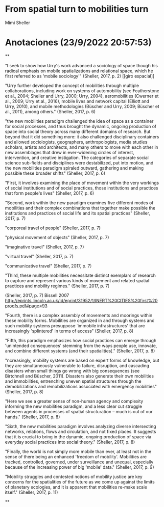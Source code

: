 # From spatial turn to mobilities turn
Mimi Sheller


# Anotaciones **(23/9/2022 20:57:53)**

**

"I seek to show how Urry's work advanced a sociology of space though his radical emphasis on mobile spatializations and relational space, which he first referred to as 'mobile sociology'" (Sheller, 2017, p. 2) [[giro espacial]]

"Urry further developed the concept of mobilities through multiple collaborations, including work on systems of automobility (see Featherstone et al., 2004; Sheller and Urry, 2000; Urry, 2004), aeromobilities (Cwerner et al., 2009; Urry et al., 2016), mobile lives and network capital (Elliott and Urry, 2010), and mobile methodologies (Büscher and Urry, 2009; Büscher et al., 2011), among others." (Sheller, 2017, p. 6)

"the new mobilities paradigm challenged the idea of space as a container for social processes, and thus brought the dynamic, ongoing production of space into social theory across many different domains of research. But beyond that it did something more: it also challenged disciplinary containers and allowed sociologists, geographers, anthropologists, media studies scholars, artists and architects, and many others to move with each other in new assemblages that drew in ever-widening circles of interest, intervention, and creative instigation. The categories of separate social science sub-fields and disciplines were destabilized, put into motion, and the new mobilities paradigm spiraled outward, gathering and making possible these broader shifts" (Sheller, 2017, p. 6)

"First, it involves examining the place of movement within the very workings of social institutions and of social practices, those institutions and practices that form people's lives" (Sheller, 2017, p. 6)

"Second, work within the new paradigm examines five different modes of mobilities and their complex combinations that together make possible the institutions and practices of social life and its spatial practices" (Sheller, 2017, p. 7)

"corporeal travel of people" (Sheller, 2017, p. 7)

"physical movement of objects" (Sheller, 2017, p. 7)

"imaginative travel" (Sheller, 2017, p. 7)

"virtual travel" (Sheller, 2017, p. 7)

"communicative travel" (Sheller, 2017, p. 7)

"Third, these multiple mobilities necessitate distinct exemplars of research to capture and represent various kinds of movement and related spatial practices and mobility regimes." (Sheller, 2017, p. 7)

(Sheller, 2017, p. 7) Bissell 2007 http://eprints.lincoln.ac.uk/id/eprint/31952/1/INERT%20CITIES%20first%20proofs.pdf#page=93

"Fourth, there is a complex assembly of movements and moorings within these mobility forms. Mobilities are organized in and through systems and such mobility systems presuppose 'immobile infrastructures' that are increasingly 'splintered' in terms of access" (Sheller, 2017, p. 8)

"Fifth, this paradigm emphasizes how social practices can emerge through 'unintended consequences' stemming from the ways people use, innovate, and combine different systems (and their spatialities)." (Sheller, 2017, p. 8)

"ncreasingly, mobility systems are based on expert forms of knowledge, but they are simultaneously vulnerable to failure, disruption, and cascading disasters when small things go wrong with big consequences (see Birtchnell and Büscher, 2011). Disasters also generate their own mobilities and immobilities, entrenching uneven spatial structures through the demobilizations and remobilizations associated with emergency mobilities" (Sheller, 2017, p. 8)

"Here we see a greater sense of non-human agency and complexity informing the new mobilities paradigm, and a less clear cut struggle between agents in processes of spatial structuration – much is out of our hands." (Sheller, 2017, p. 8)

"Sixth, the new mobilities paradigm involves analyzing diverse intersecting networks, relations, flows and circulation, and not fixed places. It suggests that it is crucial to bring in the dynamic, ongoing production of space via everyday social practices into social theory." (Sheller, 2017, p. 8)

"Finally, the world is not simply more mobile than ever, at least not in the sense of there being an enhanced 'freedom of mobility'. Mobilities are tracked, controlled, governed, under surveillance and unequal, especially because of the increasing power of big 'mobile' data." (Sheller, 2017, p. 9)

"Mobility struggles and contested notions of mobility justice are key concerns for the spatialities of the future as we come up against the limits of planetary ecologies, and it is apparent that mobilities re-make scale itself." (Sheller, 2017, p. 11)

**

